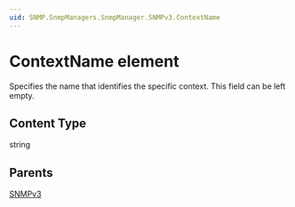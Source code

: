 ```yaml
---
uid: SNMP.SnmpManagers.SnmpManager.SNMPv3.ContextName
---
```


# ContextName element

Specifies the name that identifies the specific context. This field can be left empty.

## Content Type

string

## Parents

[SNMPv3](xref:SNMP.SnmpManagers.SnmpManager.SNMPv3)
